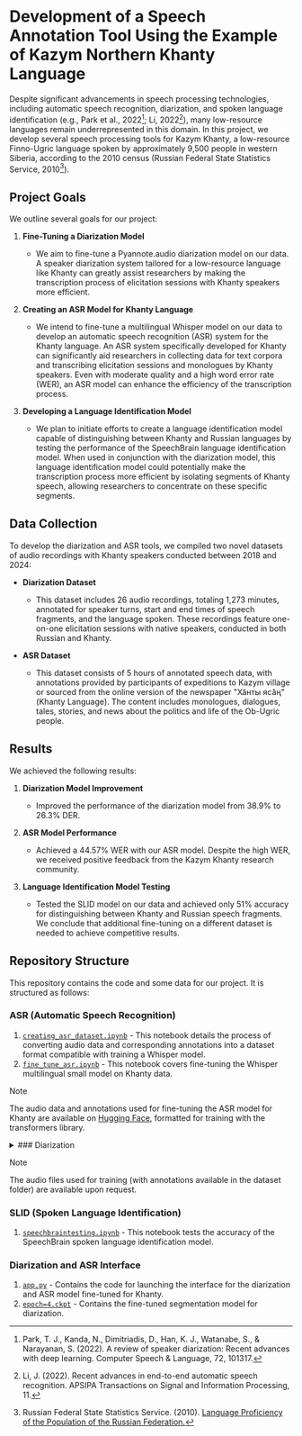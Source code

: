 # Development of a Speech Annotation Tool Using the Example of Kazym Northern Khanty Language

Despite significant advancements in speech processing technologies, including automatic speech recognition, diarization, and spoken language identification (e.g., Park et al., 2022[^1]; Li, 2022[^2]), many low-resource languages remain underrepresented in this domain. In this project, we develop several speech processing tools for Kazym Khanty, a low-resource Finno-Ugric language spoken by approximately 9,500 people in western Siberia, according to the 2010 census (Russian Federal State Statistics Service, 2010[^3]).

[^1]: Park, T. J., Kanda, N., Dimitriadis, D., Han, K. J., Watanabe, S., & Narayanan, S. (2022). A review of speaker diarization: Recent advances with deep learning. Computer Speech & Language, 72, 101317.
[^2]: Li, J. (2022). Recent advances in end-to-end automatic speech recognition. APSIPA Transactions on Signal and Information Processing, 11.
[^3]: Russian Federal State Statistics Service. (2010). [Language Proficiency of the Population of the Russian Federation.](https://rosstat.gov.ru/free_doc/new_site/perepis2010/croc/Documents/Vol4/pub-04-05.pdf)

## Project Goals

We outline several goals for our project:

1. **Fine-Tuning a Diarization Model**
   - We aim to fine-tune a Pyannote.audio diarization model on our data. A speaker diarization system tailored for a low-resource language like Khanty can greatly assist researchers by making the transcription process of elicitation sessions with Khanty speakers more efficient.

2. **Creating an ASR Model for Khanty Language**
   - We intend to fine-tune a multilingual Whisper model on our data to develop an automatic speech recognition (ASR) system for the Khanty language. An ASR system specifically developed for Khanty can significantly aid researchers in collecting data for text corpora and transcribing elicitation sessions and monologues by Khanty speakers. Even with moderate quality and a high word error rate (WER), an ASR model can enhance the efficiency of the transcription process.

3. **Developing a Language Identification Model**
   - We plan to initiate efforts to create a language identification model capable of distinguishing between Khanty and Russian languages by testing the performance of the SpeechBrain language identification model. When used in conjunction with the diarization model, this language identification model could potentially make the transcription process more efficient by isolating segments of Khanty speech, allowing researchers to concentrate on these specific segments.

## Data Collection

To develop the diarization and ASR tools, we compiled two novel datasets of audio recordings with Khanty speakers conducted between 2018 and 2024:

- **Diarization Dataset**
  - This dataset includes 26 audio recordings, totaling 1,273 minutes, annotated for speaker turns, start and end times of speech fragments, and the language spoken. These recordings feature one-on-one elicitation sessions with native speakers, conducted in both Russian and Khanty.

- **ASR Dataset**
  - This dataset consists of 5 hours of annotated speech data, with annotations provided by participants of expeditions to Kazym village or sourced from the online version of the newspaper "Хӑнты ясӑң" (Khanty Language). The content includes monologues, dialogues, tales, stories, and news about the politics and life of the Ob-Ugric people.

## Results

We achieved the following results:

1. **Diarization Model Improvement**
   - Improved the performance of the diarization model from 38.9% to 26.3% DER.

2. **ASR Model Performance**
   - Achieved a 44.57% WER with our ASR model. Despite the high WER, we received positive feedback from the Kazym Khanty research community.

3. **Language Identification Model Testing**
   - Tested the SLID model on our data and achieved only 51% accuracy for distinguishing between Khanty and Russian speech fragments. We conclude that additional fine-tuning on a different dataset is needed to achieve competitive results.

## Repository Structure

This repository contains the code and some data for our project. It is structured as follows:

### ASR (Automatic Speech Recognition)
1. [`creating_asr_dataset.ipynb`](ASR/creating_asr_dataset.ipynb) - This notebook details the process of converting audio data and corresponding annotations into a dataset format compatible with training a Whisper model.
2. [`fine_tune_asr.ipynb`](ASR/fine_tune_asr.ipynb) - This notebook covers fine-tuning the Whisper multilingual small model on Khanty data.

> [!NOTE]
> The audio data and annotations used for fine-tuning the ASR model for Khanty are available on [Hugging Face](https://huggingface.co/datasets/numblilbug/khanty_asr), formatted for training with the transformers library.

<details>
<summary>### Diarization</summary>
   
1. Dataset folder:
   - [`database.yml`](Diarization/Dataset/database.yml) - Defines the structure of the files used for fine-tuning the pyannote.audio diarization model.
   - [`train.rttm`](Diarization/Dataset/train.rttm), [`test.rttm`](Diarization/Dataset/test.rttm), [`dev.rttm`](Diarization/Dataset/dev.rttm) - Contain the start and end times of speech segments in the reference audios for diarization.
   - [`train.uem`](Diarization/Dataset/train.uem), [`test.uem`](Diarization/Dataset/test.uem), [`dev.uem`](Diarization/Dataset/dev.uem) - Specify the duration of audio in the corresponding datasets.
   - [`train.lst`](Diarization/Dataset/train.lst), [`test.lst`](Diarization/Dataset/test.lst), [`development.lst`](Diarization/Dataset/development.lst) - List the files in the corresponding datasets.
2. [`making_database.ipynb`](Diarization/making_database.ipynb) - Describes the process of converting audio and their annotations for speech turns and speakers into a pyannote.database format compatible with fine-tuning a pyannote.audio diarization model.
3. [`fine_tune_diariz.ipynb`](Diarization/fine_tune_diariz.ipynb) - Details the process of fine-tuning the pyannote.audio diarization model.

</details>

> [!NOTE]
> The audio files used for training (with annotations available in the dataset folder) are available upon request.

### SLID (Spoken Language Identification)
1. [`speechbraintesting.ipynb`](SLID/speechbraintesting.ipynb) - This notebook tests the accuracy of the SpeechBrain spoken language identification model.

### Diarization and ASR Interface
1. [`app.py`](Diarization%20and%20ASR%20interface/app.py) - Contains the code for launching the interface for the diarization and ASR model fine-tuned for Khanty.
2. [`epoch=4.ckpt`](Diarization%20and%20ASR%20interface/epoch=4.ckpt) - Contains the fine-tuned segmentation model for diarization.

